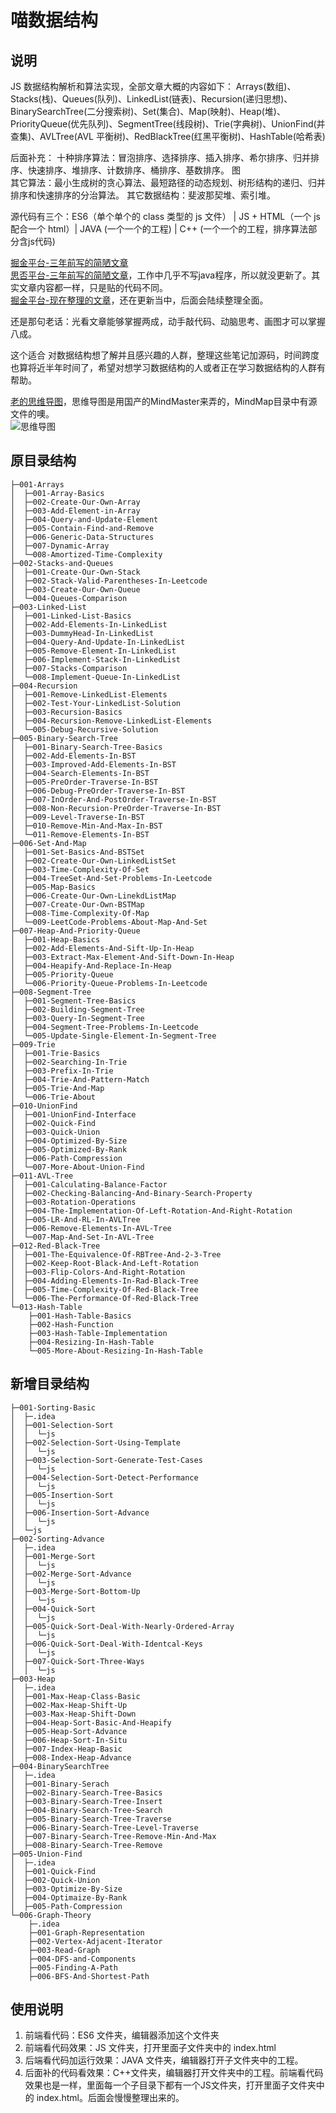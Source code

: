 # 喵数据结构

## 说明

JS 数据结构解析和算法实现，全部文章大概的内容如下：
Arrays(数组)、Stacks(栈)、Queues(队列)、LinkedList(链表)、Recursion(递归思想)、BinarySearchTree(二分搜索树)、Set(集合)、Map(映射)、Heap(堆)、PriorityQueue(优先队列)、SegmentTree(线段树)、Trie(字典树)、UnionFind(并查集)、AVLTree(AVL 平衡树)、RedBlackTree(红黑平衡树)、HashTable(哈希表)

后面补充：
十种排序算法：冒泡排序、选择排序、插入排序、希尔排序、归并排序、快速排序、堆排序、计数排序、桶排序、基数排序。
图  
其它算法：最小生成树的贪心算法、最短路径的动态规划、树形结构的递归、归并排序和快速排序的分治算法。
其它数据结构：斐波那契堆、索引堆。

源代码有三个：ES6（单个单个的 class 类型的 js 文件） | JS + HTML（一个 js 配合一个 html）| JAVA (一个一个的工程) | C++ (一个一个的工程，排序算法部分含js代码)

[掘金平台-三年前写的简陋文章](https://juejin.im/user/5c4ad8b85188252d3b3e3c9e)  
[思否平台-三年前写的简陋文章](https://segmentfault.com/u/aiyodiao/articles)，工作中几乎不写java程序，所以就没更新了。其实文章内容都一样，只是贴的代码不同。  
[掘金平台-现在整理的文章](https://juejin.cn/column/7077906210686828557)，还在更新当中，后面会陆续整理全面。

还是那句老话：光看文章能够掌握两成，动手敲代码、动脑思考、画图才可以掌握八成。

这个适合 对数据结构想了解并且感兴趣的人群，整理这些笔记加源码，时间跨度也算将近半年时间了，希望对想学习数据结构的人或者正在学习数据结构的人群有帮助。

[老的思维导图](https://www.edrawsoft.cn/viewer/public/s/7b2f1941621489)，思维导图是用国产的MindMaster来弄的，MindMap目录中有源文件的噢。  
![思维导图](./IMAGES/png/2.jpg)

## 原目录结构

```
├─001-Arrays
│  ├─001-Array-Basics
│  ├─002-Create-Our-Own-Array
│  ├─003-Add-Element-in-Array
│  ├─004-Query-and-Update-Element
│  ├─005-Contain-Find-and-Remove
│  ├─006-Generic-Data-Structures
│  ├─007-Dynamic-Array
│  └─008-Amortized-Time-Complexity
├─002-Stacks-and-Queues
│  ├─001-Create-Our-Own-Stack
│  ├─002-Stack-Valid-Parentheses-In-Leetcode
│  ├─003-Create-Our-Own-Queue
│  └─004-Queues-Comparison
├─003-Linked-List
│  ├─001-Linked-List-Basics
│  ├─002-Add-Elements-In-LinkedList
│  ├─003-DummyHead-In-LinkedList
│  ├─004-Query-And-Update-In-LinkedList
│  ├─005-Remove-Element-In-LinkedList
│  ├─006-Implement-Stack-In-LinkedList
│  ├─007-Stacks-Comparison
│  └─008-Implement-Queue-In-LinkedList
├─004-Recursion
│  ├─001-Remove-LinkedList-Elements
│  ├─002-Test-Your-LinkedList-Solution
│  ├─003-Recursion-Basics
│  ├─004-Recursion-Remove-LinkedList-Elements
│  └─005-Debug-Recursive-Solution
├─005-Binary-Search-Tree
│  ├─001-Binary-Search-Tree-Basics
│  ├─002-Add-Elements-In-BST
│  ├─003-Improved-Add-Elements-In-BST
│  ├─004-Search-Elements-In-BST
│  ├─005-PreOrder-Traverse-In-BST
│  ├─006-Debug-PreOrder-Traverse-In-BST
│  ├─007-InOrder-And-PostOrder-Traverse-In-BST
│  ├─008-Non-Recursion-PreOrder-Traverse-In-BST
│  ├─009-Level-Traverse-In-BST
│  ├─010-Remove-Min-And-Max-In-BST
│  └─011-Remove-Elements-In-BST
├─006-Set-And-Map
│  ├─001-Set-Basics-And-BSTSet
│  ├─002-Create-Our-Own-LinkedListSet
│  ├─003-Time-Complexity-Of-Set
│  ├─004-TreeSet-And-Set-Problems-In-Leetcode
│  ├─005-Map-Basics
│  ├─006-Create-Our-Own-LinekdListMap
│  ├─007-Create-Our-Own-BSTMap
│  ├─008-Time-Complexity-Of-Map
│  └─009-LeetCode-Problems-About-Map-And-Set
├─007-Heap-And-Priority-Queue
│  ├─001-Heap-Basics
│  ├─002-Add-Elements-And-Sift-Up-In-Heap
│  ├─003-Extract-Max-Element-And-Sift-Down-In-Heap
│  ├─004-Heapify-And-Replace-In-Heap
│  ├─005-Priority-Queue
│  └─006-Priority-Queue-Problems-In-Leetcode
├─008-Segment-Tree
│  ├─001-Segment-Tree-Basics
│  ├─002-Building-Segment-Tree
│  ├─003-Query-In-Segment-Tree
│  ├─004-Segment-Tree-Problems-In-Leetcode
│  └─005-Update-Single-Element-In-Segment-Tree
├─009-Trie
│  ├─001-Trie-Basics
│  ├─002-Searching-In-Trie
│  ├─003-Prefix-In-Trie
│  ├─004-Trie-And-Pattern-Match
│  ├─005-Trie-And-Map
│  └─006-Trie-About
├─010-UnionFind
│  ├─001-UnionFind-Interface
│  ├─002-Quick-Find
│  ├─003-Quick-Union
│  ├─004-Optimized-By-Size
│  ├─005-Optimized-By-Rank
│  ├─006-Path-Compression
│  └─007-More-About-Union-Find
├─011-AVL-Tree
│  ├─001-Calculating-Balance-Factor
│  ├─002-Checking-Balancing-And-Binary-Search-Property
│  ├─003-Rotation-Operations
│  ├─004-The-Implementation-Of-Left-Rotation-And-Right-Rotation
│  ├─005-LR-And-RL-In-AVLTree
│  ├─006-Remove-Elements-In-AVL-Tree
│  └─007-Map-And-Set-In-AVL-Tree
├─012-Red-Black-Tree
│  ├─001-The-Equivalence-Of-RBTree-And-2-3-Tree
│  ├─002-Keep-Root-Black-And-Left-Rotation
│  ├─003-Flip-Colors-And-Right-Rotation
│  ├─004-Adding-Elements-In-Rad-Black-Tree
│  ├─005-Time-Complexity-Of-Red-Black-Tree
│  └─006-The-Performance-Of-Red-Black-Tree
└─013-Hash-Table
    ├─001-Hash-Table-Basics
    ├─002-Hash-Function
    ├─003-Hash-Table-Implementation
    ├─004-Resizing-In-Hash-Table
    └─005-More-About-Resizing-In-Hash-Table
```

## 新增目录结构

```
├─001-Sorting-Basic    
│  ├─.idea
│  ├─001-Selection-Sort
│  │  └─js
│  ├─002-Selection-Sort-Using-Template
│  │  └─js
│  ├─003-Selection-Sort-Generate-Test-Cases
│  │  └─js
│  ├─004-Selection-Sort-Detect-Performance
│  │  └─js
│  ├─005-Insertion-Sort
│  │  └─js
│  ├─006-Insertion-Sort-Advance
│  │  └─js
│  └─js
├─002-Sorting-Advance
│  ├─.idea
│  ├─001-Merge-Sort
│  │  └─js
│  ├─002-Merge-Sort-Advance
│  │  └─js
│  ├─003-Merge-Sort-Bottom-Up
│  │  └─js
│  ├─004-Quick-Sort
│  │  └─js
│  ├─005-Quick-Sort-Deal-With-Nearly-Ordered-Array
│  │  └─js
│  ├─006-Quick-Sort-Deal-With-Identcal-Keys
│  │  └─js
│  ├─007-Quick-Sort-Three-Ways
│  │  └─js
├─003-Heap
│  ├─.idea
│  ├─001-Max-Heap-Class-Basic
│  ├─002-Max-Heap-Shift-Up
│  ├─003-Max-Heap-Shift-Down
│  ├─004-Heap-Sort-Basic-And-Heapify
│  ├─005-Heap-Sort-Advance
│  ├─006-Heap-Sort-In-Situ
│  ├─007-Index-Heap-Basic
│  ├─008-Index-Heap-Advance
├─004-BinarySearchTree
│  ├─.idea
│  ├─001-Binary-Serach
│  ├─002-Binary-Search-Tree-Basics
│  ├─003-Binary-Search-Tree-Insert
│  ├─004-Binary-Search-Tree-Search
│  ├─005-Binary-Search-Tree-Traverse
│  ├─006-Binary-Search-Tree-Level-Traverse
│  ├─007-Binary-Search-Tree-Remove-Min-And-Max
│  ├─008-Binary-Search-Tree-Remove
├─005-Union-Find
│  ├─.idea
│  ├─001-Quick-Find
│  ├─002-Quick-Union
│  ├─003-Optimize-By-Size
│  ├─004-Optimaize-By-Rank
│  ├─005-Path-Compression
└─006-Graph-Theory
    ├─.idea
    ├─001-Graph-Representation
    ├─002-Vertex-Adjacent-Iterator
    ├─003-Read-Graph
    ├─004-DFS-and-Components
    ├─005-Finding-A-Path
    ├─006-BFS-And-Shortest-Path
```


## 使用说明

1. 前端看代码：ES6 文件夹，编辑器添加这个文件夹
2. 前端看代码效果：JS 文件夹，打开里面子文件夹中的 index.html
3. 后端看代码加运行效果：JAVA 文件夹，编辑器打开子文件夹中的工程。
4. 后面补的代码看效果：C++文件夹，编辑器打开文件夹中的工程。前端看代码效果也是一样，里面每一个子目录下都有一个JS文件夹，打开里面子文件夹中的 index.html。后面会慢慢整理出来的。
